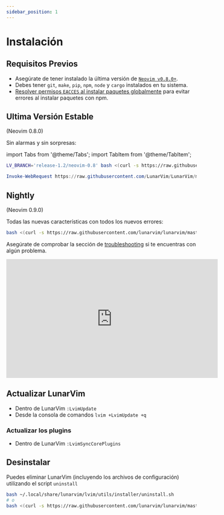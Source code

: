```yaml
---
sidebar_position: 1
---
```


# Instalación

## Requisitos Previos

- Asegúrate de tener instalado la última versión de [`Neovim v0.8.0+`](https://github.com/neovim/neovim/releases/latest).
- Debes tener `git`, `make`, `pip`, `npm`, `node` y `cargo` instalados en tu sistema.
- [Resolver permisos `EACCES` al instalar paquetes globalmente](https://docs.npmjs.com/resolving-eacces-permissions-errors-when-installing-packages-globally) para evitar errores al instalar paquetes con npm.

## Ultima Versión Estable

(Neovim 0.8.0)

Sin alarmas y sin sorpresas:

import Tabs from '@theme/Tabs';
import TabItem from '@theme/TabItem';

<Tabs>
<TabItem value="linux/macos" label="Linux/MacOs">

```bash
LV_BRANCH='release-1.2/neovim-0.8' bash <(curl -s https://raw.githubusercontent.com/lunarvim/lunarvim/master/utils/installer/install.sh)
```

</TabItem>
<TabItem value="windows" label="Windows">

```powershell
Invoke-WebRequest https://raw.githubusercontent.com/LunarVim/LunarVim/master/utils/installer/install.ps1 -UseBasicParsing | Invoke-Expression
```

</TabItem>
</Tabs>

## Nightly

(Neovim 0.9.0)

Todas las nuevas características con todos los nuevos errores:

```bash
bash <(curl -s https://raw.githubusercontent.com/lunarvim/lunarvim/master/utils/installer/install.sh)
```

Asegúrate de comprobar la sección de [troubleshooting](./troubleshooting/) si te encuentras con algún problema.

<iframe width="560" height="315" src="https://www.youtube.com/embed/sFA9kX-Ud_c" title="YouTube video player" frameborder="0" allow="accelerometer; autoplay; clipboard-write; encrypted-media; gyroscope; picture-in-picture" allowfullscreen="1"></iframe>

## Actualizar LunarVim

- Dentro de LunarVim `:LvimUpdate`
- Desde la consola de comandos `lvim +LvimUpdate +q`

### Actualizar los plugins

- Dentro de LunarVim `:LvimSyncCorePlugins`

## Desinstalar

Puedes eliminar LunarVim (incluyendo los archivos de configuración) utilizando el script `uninstall`

```bash
bash ~/.local/share/lunarvim/lvim/utils/installer/uninstall.sh
# o
bash <(curl -s https://raw.githubusercontent.com/lunarvim/lunarvim/master/utils/installer/uninstall.sh)
```
